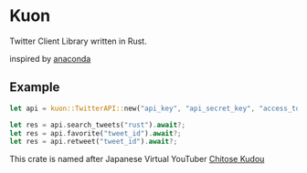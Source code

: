 # Kuon

Twitter Client Library written in Rust.

inspired by [anaconda](https://github.com/ChimeraCoder/anaconda)

## Example

```rust
let api = kuon::TwitterAPI::new("api_key", "api_secret_key", "access_token", "access_token_secret").await?;

let res = api.search_tweets("rust").await?;
let res = api.favorite("tweet_id").await?;
let res = api.retweet("tweet_id").await?;
```

This crate is named after Japanese Virtual YouTuber [Chitose Kudou](https://www.youtube.com/channel/UCP2o-o6u4uX3uq1hXspl0rg)